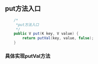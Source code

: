 ## put方法入口

```java
    /* 
     *put方法入口
     */
    public V put(K key, V value) {
        return putVal(key, value, false);
    }
```
### 具体实现putVal方法
```java




```
